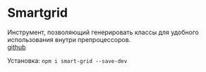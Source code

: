 # Smartgrid

Инструмент, позволяющий генерировать классы для удобного использования внутри препроцессоров.<br>
[github](https://github.com/dmitry-lavrik/smart-grid)

Установка: `npm i smart-grid --save-dev`